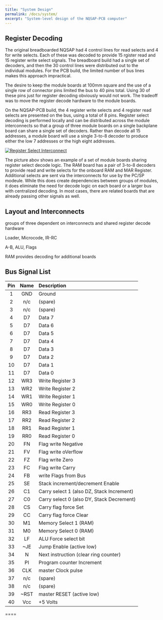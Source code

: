 ```yaml
---
title: "System Design"
permalink: /docs/system/
excerpt: "System-level design of the NQSAP-PCB computer"
---
```


## Register Decoding

The original breadboarded NQSAP had 4 control lines for read selects and 4 for write
selects.  Each of these was decoded to provide 15 rgister read and 15 register write
select signals.  The breadboard build had a single set of decoders, and then the 30
control lines were distributed out to the individual modules.  For the PCB build, the
limited number of bus lines makes this approach impractical.

The desire to keep the module boards at 100mm square and the use of a single row of
connector pins limited the bus to 40 pins total.  Using 30 of these pins just for register
decoding obviously would not work.  The tradeoff was to move the register decode hardware
to the module boards.

On the NQSAP-PCB build, the 4 register write selects and 4 register read selects are
presented on the bus, using a total of 8 pins.  Register select decoding is performed
locally and can be distributed across the module interconnects so that a group of three
module boards on a single backplane board can share a single set of decoders.
Rather than decode all 15 addresses, a module board will use a single 3-to-8 decoder to produce either the low 7 addresses or the high eight addresses.

[![Register Select Interconnect](../../assets/images/select-interconnect-500.jpg "register select interconnect")](../../assets/images/select-interconnect.jpg)

The picture abov shows an example of a set of module boards sharing register select decode
logic.  The RAM board has a pair of 3-to-8 decoders to provide read and write selects for
the onboard RAM and MAR Register.  Additional selects are sent via the interconnects for
use by the PC/SP modeule.  While this does create dependencies between groups of modules,
it does eliminate the need for decode logic on each board or a larger bus with centralized
decoding.  In most cases, there are related boards that are already passing other signals as well.

## Layout and Interconnects

groups of three dependent on interconnects and shared register decode hardware

Loader, Microcode, IR-RC

A-B, ALU, Flags

RAM provides decoding for additional boards

## Bus Signal List

|Pin|Name|Description|
|:---:|:---:|:---|
|1 |GND|Ground|
|2 |n/c|(spare)|
|3 |n/c|(spare)|
|4 |D7 |Data 7|
|5 |D7 |Data 6|
|6 |D7 |Data 5|
|7 |D7 |Data 4|
|8 |D7 |Data 3|
|9 |D7 |Data 2|
|10|D7 |Data 1|
|11|D7 |Data 0|
|12|WR3|Write Register 3|
|13|WR2|Write Register 2|
|14|WR1|Write Register 1|
|15|WR0|Write Register 0|
|16|RR3|Read Register 3|
|17|RR2|Read Register 2|
|18|RR1|Read Register 1|
|19|RR0|Read Register 0|
|20|FN |Flag write Negative|
|21|FV |Flag write oVerflow|
|22|FZ |Flag write Zero|
|23|FC |Flag write Carry|
|24|FB |write Flags from Bus|
|25|SE |Stack increment/decrement Enable|
|26|C1 |Carry select 1 (also DZ, Stack Increment)|
|27|C0 |Carry select 0 (also DY, Stack Decrement)|
|28|CS |Carry flag force Set|
|29|CC |Carry flag force Clear|
|30|M1 |Memory Select 1 (RAM)|
|31|M0 |Memory Select 0 (RAM)|
|32|LF |ALU Force select bit|
|33|~JE |Jump Enable (active low)|
|34|N  |Next instruction (clear ring counter)|
|35|PI |Program counter Increment|
|36|CLK|master Clock pulse|
|37|n/c|(spare)|
|38|n/c|(spare)|
|39|~RST|master RESET (active low)|
|40|Vcc|+5 Volts|
====
